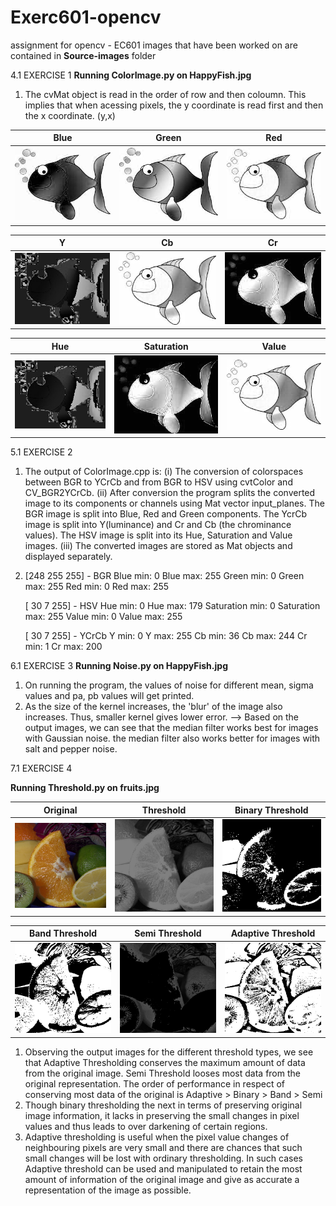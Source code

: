 # Exerc601-opencv
assignment for opencv - EC601
images that have been worked on are contained in **Source-images** folder

4.1 EXERCISE 1
**Running ColorImage.py on HappyFish.jpg**

  1) The cvMat object is read in the order of row and then coloumn. This implies that when acessing pixels, the y coordinate is read first and then the x coordinate. (y,x)
  
   | Blue 				| Green 			  	| Red 				|
|:-----------------:|:---------------------:|:-----------------:|
| ![blue](/ColorImages-saved/blue_channel.jpg) | ![green](/ColorImages-saved/green_channel.jpg) 	| ![red](/ColorImages-saved/red_channel.jpg) 	|

| Y 				| Cb 			  		| Cr 				|
|:-----------------:|:---------------------:|:-----------------:|
| ![y](/ColorImages-saved/Y.jpg) 		| ![cb](/ColorImages-saved/Cb.jpg) 		| ![cr](/ColorImages-saved/Cr.jpg) 	|

| Hue 				| Saturation 			| Value 			|
|:-----------------:|:---------------------:|:-----------------:|
| ![hue](/ColorImages-saved/hue.jpg) | ![sat](/ColorImages-saved/saturation_channel.jpg)  | ![val](/ColorImages-saved/value_channel.jpg) |
  

5.1 EXERCISE 2
  1) The output of ColorImage.cpp is: 
     (i) The conversion of colorspaces between BGR to YCrCb and from BGR to HSV using cvtColor and CV_BGR2YCrCb.
     (ii) After conversion the program splits the converted image to its components or channels using Mat vector input_planes. The BGR image is split into Blue, Red and Green components. The YcrCb image is split into Y(luminance) and Cr and Cb (the chrominance values). The HSV image is split into its Hue, Saturation and Value images.
     (iii) The converted images are stored as Mat objects and displayed separately.
 2) [248 255 255]  -  BGR
    Blue min:  0
    Blue max:  255
    Green min:  0
    Green max:  255
    Red min:  0
    Red max:  255
 
    [ 30   7 255]  -  HSV
    Hue min:  0
    Hue max:  179
    Saturation min:  0
    Saturation max:  255
    Value min:  0
    Value max:  255
 
    [ 30   7 255]  -  YCrCb
    Y min:  0
    Y max:  255
    Cb min:  36
    Cb max:  244
    Cr min:  1
    Cr max:  200
    
 
 6.1 EXERCISE 3
  **Running Noise.py on HappyFish.jpg**
  
   1) On running the program, the values of noise for different mean, sigma values and pa, pb values will get printed. 
   2) As the size of the kernel increases, the 'blur' of the image also increases. Thus, smaller kernel gives lower error.
   --> Based on the output images, we can see that the median filter works best for images with Gaussian noise. the median filter also works better for images with salt and pepper noise. 
   
   
 7.1 EXERCISE 4
 
 **Running Threshold.py on fruits.jpg**
 
| Original 			| Threshold 			| Binary Threshold 	|
|:-----------------:|:---------------------:|:-----------------:|
| ![blue](/threshold-saved-images/fruits.jpg ) | ![green](/threshold-saved-images/thresholded.jpg) 	| ![red](/threshold-saved-images/binary_thresholded.jpg) 	|

| Band Threshold 	| Semi Threshold 		| Adaptive Threshold |
|:-----------------:|:---------------------:|:------------------:|
| ![y](/threshold-saved-images/band_thresholded.jpg) | ![cb](/threshold-saved-images/semi_thresholded.png) | ![cr](/threshold-saved-images/adaptive_thresholded.png) |
 
 
   1) Observing the output images for the different threshold types, we see that Adaptive Thresholding conserves the maximum amount of data from the original image. Semi Threshold looses most data from the original representation. The order of performance in respect of conserving most data of the original is Adaptive > Binary > Band > Semi
   2) Though binary thresholding the next in terms of preserving original image information, it lacks in preserving the small changes in pixel values and thus leads to over darkening of certain regions. 
   3) Adaptive thresholding is useful when the pixel value changes of neighbouring pixels are very small and there are chances that such small changes will be lost with ordinary thresholding. In such cases Adaptive threshold can be used and manipulated to retain the most amount of information of the original image and give as accurate a representation of the image as possible.
   
